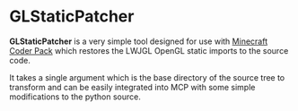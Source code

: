 GLStaticPatcher
===============

**GLStaticPatcher** is a very simple tool designed for use with [Minecraft Coder Pack](http://mcp.ocean-labs.de/) which restores the LWJGL OpenGL static imports to the source code.

It takes a single argument which is the base directory of the source tree to transform and can be easily integrated into MCP with some simple modifications to the python source.